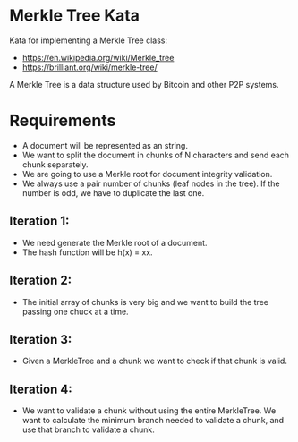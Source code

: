 Merkle Tree Kata
================

Kata for implementing a Merkle Tree class:

* https://en.wikipedia.org/wiki/Merkle_tree
* https://brilliant.org/wiki/merkle-tree/

A Merkle Tree is a data structure used by Bitcoin and other P2P systems.

# Requirements

* A document will be represented as an string.
* We want to split the document in chunks of N characters and send each chunk separately.
* We are going to use a Merkle root for document integrity validation.
* We always use a pair number of chunks (leaf nodes in the tree). If the number is odd, we
have to duplicate the last one.

## Iteration 1: 

* We need generate the Merkle root of a document.
* The hash function will be h(x) = xx.

## Iteration 2: 

* The initial array of chunks is very big and we want to build the tree passing one chuck at a time.

## Iteration 3:

* Given a MerkleTree and a chunk we want to check if that chunk is valid.

## Iteration 4:

* We want to validate a chunk without using the entire MerkleTree. We want to calculate the minimum branch needed 
to validate a chunk, and use that branch to validate a chunk.